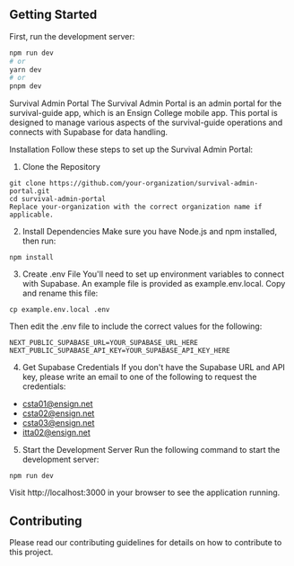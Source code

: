 ## Getting Started

First, run the development server:

```bash
npm run dev
# or
yarn dev
# or
pnpm dev
```
Survival Admin Portal
The Survival Admin Portal is an admin portal for the survival-guide app, which is an Ensign College mobile app. This portal is designed to manage various aspects of the survival-guide operations and connects with Supabase for data handling.

Installation
Follow these steps to set up the Survival Admin Portal:

1. Clone the Repository
```
git clone https://github.com/your-organization/survival-admin-portal.git
cd survival-admin-portal
Replace your-organization with the correct organization name if applicable.
```
2. Install Dependencies
Make sure you have Node.js and npm installed, then run:

```
npm install
```
3. Create .env File
You'll need to set up environment variables to connect with Supabase. An example file is provided as example.env.local. Copy and rename this file:

```
cp example.env.local .env
```
Then edit the .env file to include the correct values for the following:

```
NEXT_PUBLIC_SUPABASE_URL=YOUR_SUPABASE_URL_HERE
NEXT_PUBLIC_SUPABASE_API_KEY=YOUR_SUPABASE_API_KEY_HERE
```
4. Get Supabase Credentials
If you don't have the Supabase URL and API key, please write an email to one of the following to request the credentials:

- [csta01@ensign.net](mailto:csta01@ensign.net)
- [csta02@ensign.net](mailto:csta02@ensign.net)
- [csta03@ensign.net](mailto:csta03@ensign.net)
- [itta02@ensign.net](mailto:itta02@ensign.net)
5. Start the Development Server
Run the following command to start the development server:

```
npm run dev
```
Visit http://localhost:3000 in your browser to see the application running.

## Contributing
Please read our contributing guidelines for details on how to contribute to this project.